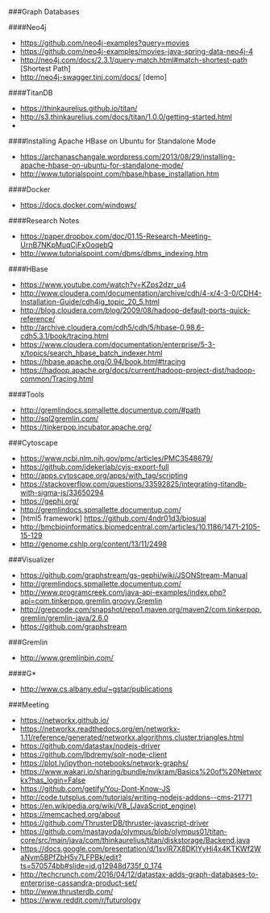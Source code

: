 ###Graph Databases

####Neo4j
* https://github.com/neo4j-examples?query=movies
* https://github.com/neo4j-examples/movies-java-spring-data-neo4j-4
* http://neo4j.com/docs/2.3.1/query-match.html#match-shortest-path [Shortest Path]
* http://neo4j-swagger.tinj.com/docs/ [demo]

####TitanDB
* https://thinkaurelius.github.io/titan/
* http://s3.thinkaurelius.com/docs/titan/1.0.0/getting-started.html
* 

####Installing Apache HBase on Ubuntu for Standalone Mode
* https://archanaschangale.wordpress.com/2013/08/29/installing-apache-hbase-on-ubuntu-for-standalone-mode/
* http://www.tutorialspoint.com/hbase/hbase_installation.htm

####Docker
* https://docs.docker.com/windows/

####Research Notes
* https://paper.dropbox.com/doc/01.15-Research-Meeting-UrnB7NKpMuqCjFxOoqebQ
* http://www.tutorialspoint.com/dbms/dbms_indexing.htm

####HBase
* https://www.youtube.com/watch?v=KZps2dzr_u4
* http://www.cloudera.com/documentation/archive/cdh/4-x/4-3-0/CDH4-Installation-Guide/cdh4ig_topic_20_5.html
* http://blog.cloudera.com/blog/2009/08/hadoop-default-ports-quick-reference/
* http://archive.cloudera.com/cdh5/cdh/5/hbase-0.98.6-cdh5.3.1/book/tracing.html
* https://www.cloudera.com/documentation/enterprise/5-3-x/topics/search_hbase_batch_indexer.html
* https://hbase.apache.org/0.94/book.html#tracing
* https://hadoop.apache.org/docs/current/hadoop-project-dist/hadoop-common/Tracing.html

####Tools
* http://gremlindocs.spmallette.documentup.com/#path
* http://sql2gremlin.com/
* https://tinkerpop.incubator.apache.org/

###Cytoscape
* https://www.ncbi.nlm.nih.gov/pmc/articles/PMC3548679/
* https://github.com/idekerlab/cyjs-export-full
* http://apps.cytoscape.org/apps/with_tag/scripting
* https://stackoverflow.com/questions/33592825/integrating-titandb-with-sigma-js/33650294
* https://gephi.org/
* http://gremlindocs.spmallette.documentup.com/
* [html5 framework] https://github.com/4ndr01d3/biosual
* http://bmcbioinformatics.biomedcentral.com/articles/10.1186/1471-2105-15-129
* http://genome.cshlp.org/content/13/11/2498

###Visualizer
* https://github.com/graphstream/gs-gephi/wiki/JSONStream-Manual
* http://gremlindocs.spmallette.documentup.com/
* http://www.programcreek.com/java-api-examples/index.php?api=com.tinkerpop.gremlin.groovy.Gremlin
* http://grepcode.com/snapshot/repo1.maven.org/maven2/com.tinkerpop.gremlin/gremlin-java/2.6.0
* https://github.com/graphstream

###Gremlin
* http://www.gremlinbin.com/

####G*
* http://www.cs.albany.edu/~gstar/publications

###Meeting
* https://networkx.github.io/
* https://networkx.readthedocs.org/en/networkx-1.11/reference/generated/networkx.algorithms.cluster.triangles.html
* https://github.com/datastax/nodejs-driver
* https://github.com/lbdremy/solr-node-client
* https://plot.ly/ipython-notebooks/network-graphs/
* https://www.wakari.io/sharing/bundle/nvikram/Basics%20of%20Networkx?has_login=False
* https://github.com/getify/You-Dont-Know-JS
* http://code.tutsplus.com/tutorials/writing-nodejs-addons--cms-21771
* https://en.wikipedia.org/wiki/V8_(JavaScript_engine)
* https://memcached.org/about
* https://github.com/ThrusterDB/thruster-javascript-driver
* https://github.com/mastayoda/olympus/blob/olympus01/titan-core/src/main/java/com/thinkaurelius/titan/diskstorage/Backend.java
* https://docs.google.com/presentation/d/1svIR7X8DKIYyHi4x4KTKWf2WaNvm5BPfZbH5v7LFPBk/edit?ts=570574bb#slide=id.g12948d735f_0_174
* http://techcrunch.com/2016/04/12/datastax-adds-graph-databases-to-enterprise-cassandra-product-set/
* http://www.thrusterdb.com/
* https://www.reddit.com/r/futurology
